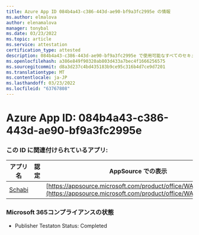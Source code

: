 ```yaml
---
title: Azure App ID 084b4a43-c386-443d-ae90-bf9a3fc2995e の情報
ms.author: elmalova
author: elenamalova
manager: tonybal
ms.date: 03/23/2022
ms.topic: article
ms.service: attestation
certification_type: attested
description: 084b4a43-c386-443d-ae90-bf9a3fc2995e で使用可能なすべてのセキュリティおよびコンプライアンス情報。
ms.openlocfilehash: a386e849f90320ab803d433a7bec4f1666256575
ms.sourcegitcommit: d8a3d237c4bd435183b9ce95c316b4d7ce9d7201
ms.translationtype: MT
ms.contentlocale: ja-JP
ms.lasthandoff: 03/23/2022
ms.locfileid: "63767808"
---
```

# <a name="azure-app-id-084b4a43-c386-443d-ae90-bf9a3fc2995e"></a>Azure App ID: 084b4a43-c386-443d-ae90-bf9a3fc2995e


### <a name="apps-associated-with-this-id"></a>この ID に関連付けられているアプリ:
| **アプリ名** | **認定** | **AppSource での表示** |
|--------------|---------------|-----------------------|
| [Schabi](../forward/WA200003728.md) |  | [https://appsource.microsoft.com/product/office/WA200003728](https://appsource.microsoft.com/product/office/WA200003728) |

### <a name="microsoft-365-app-compliance-status"></a>Microsoft 365コンプライアンスの状態
- Publisher Testaton Status: Completed
